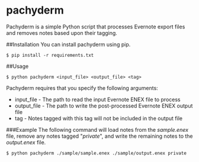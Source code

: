 pachyderm
===
Pachyderm is a simple Python script that processes Evernote export files and removes notes based upon their tagging.

##Installation
You can install pachyderm using pip.

    $ pip install -r requirements.txt

##Usage

    $ python pachyderm <input_file> <output_file> <tag>
    
Pachyderm requires that you specify the following arguments:

* input_file - The path to read the input Evernote ENEX file to process
* output_file - The path to write the post-processed Evernote ENEX output file
* tag - Notes tagged with this tag will not be included in the output file

###Example
The following command will load notes from the *sample.enex* file, remove any notes tagged "*private*", and write the remaining notes to the *output.enex* file.

    $ python pachyderm ./sample/sample.enex ./sample/output.enex private
